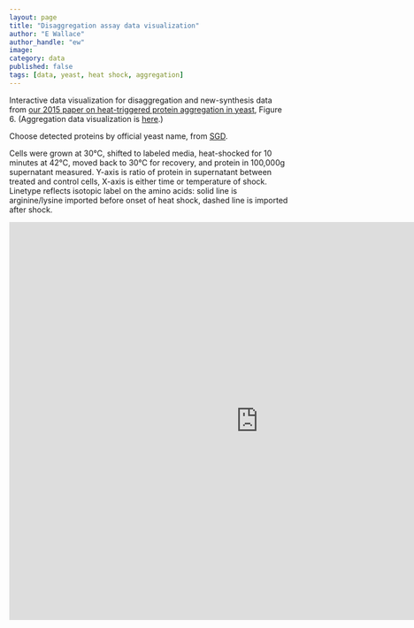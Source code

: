```yaml
---
layout: page
title: "Disaggregation assay data visualization"
author: "E Wallace"
author_handle: "ew"
image: 
category: data
published: false
tags: [data, yeast, heat shock, aggregation]
---
```


Interactive data visualization for disaggregation and new-synthesis data from [our 2015 paper on heat-triggered protein aggregation in yeast][1], Figure 6. (Aggregation data visualization is [here][2].)
	
Choose detected proteins by official yeast name, from [SGD](http://www.yeastgenome.org/).

Cells were grown at 30&deg;C, shifted to labeled media, heat-shocked for 10 minutes at 42&deg;C, moved back to 30&deg;C for recovery, and protein in 100,000g supernatant measured. Y-axis is ratio of protein in supernatant between treated and control cells, X-axis is either time or temperature of shock. Linetype reflects isotopic label on the amino acids: solid line is arginine/lysine imported before onset of heat shock, dashed line is imported after shock.

<iframe width="900" height="720" src="https://dadrummond.shinyapps.io/ratiosup_shiny/" frameborder="0"> </iframe>

[1]: /papers/paper/endogenous-aggregates
[2]: /data/heat-aggregation-yeast-visualization